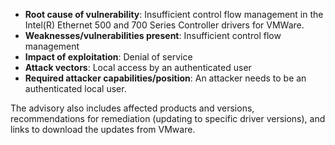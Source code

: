 - **Root cause of vulnerability**: Insufficient control flow management in the Intel(R) Ethernet 500 and 700 Series Controller drivers for VMWare.
- **Weaknesses/vulnerabilities present**: Insufficient control flow management
- **Impact of exploitation**: Denial of service
- **Attack vectors**: Local access by an authenticated user
- **Required attacker capabilities/position**: An attacker needs to be an authenticated local user.

The advisory also includes affected products and versions, recommendations for remediation (updating to specific driver versions), and links to download the updates from VMware.